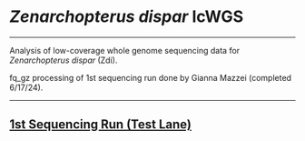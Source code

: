 # _Zenarchopterus dispar_ lcWGS
---
Analysis of low-coverage whole genome sequencing data for _Zenarchopterus dispar_ (Zdi).

fq_gz processing of 1st sequencing run done by Gianna Mazzei (completed 6/17/24).

---

## [1st Sequencing Run (Test Lane)](https://github.com/philippinespire/pire_zenarchopterus_dispar_lcwgs/tree/main/1st_sequencing_run)

